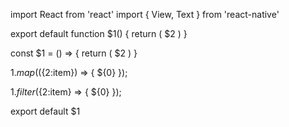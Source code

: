 import React from 'react'
import { View, Text } from 'react-native'

export default function $1() {
  return (
    <View>
      <Text> $2 </Text>
    </View>
  )
}

const $1 = () => {
  return (
    <View>
      <Text> $2 </Text>
    </View>
  )
}

${1}.map((${2:item}) => {
	${0}
});

${1}.filter(${2:item} => {
	${0}
});


export default $1
